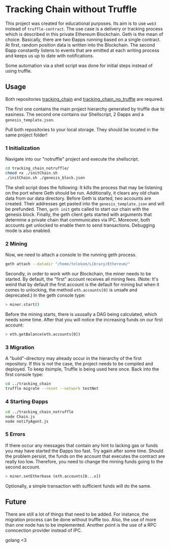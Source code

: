 # Tracking Chain without Truffle

This project was created for educational purposes. Its aim is to use `web3` instead of `truffle-contract`. The use case is a delivery or tracking process which is described in this private Ethereum Blockchain. Geth is the mean of choice. Basically, there are two Ðapps running based on a single contract. At first, random position data is written into the Blockchain. The second Ðapp constantly listens to events that are emitted at each writing process and keeps us up to date with notifications.

Some automation via a shell script was done for initial steps instead of using truffle.

## Usage

Both repositories [tracking_chain](https://github.com/larsmunaf/tracking_chain) and [tracking_chain_no_truffle](https://github.com/larsmunaf/tracking_chain_no_truffle) are required.

The first one contains the main project hierarchy generated by truffle due to easiness. The second one contains our Shellscript, 2 Ðapps and a `genesis_template.json`.

Pull both repositories to your local storage. They should be located in the same project folder!

### 1 Initialization

Navigate into our "notruffle" project and execute the shellscript.
``` sh
cd tracking_chain_notruffle/
chmod +x ./initChain.sh
./initChain.sh ./genesis_block.json
```
The shell script does the following: It kills the process that may be listening on the port where Geth should be run. Additionally, it clears any old chain data from our data directory.
Before Geth is started, two accounts are created. Their addresses get pasted into the `genesis_template.json` and will be prefunded.
Then, `geth init` gets called to start our chain with the genesis block.
Finally, the geth client gets started with arguments that determine a private chain that communicates via IPC. Moreover, both accounts get unlocked to enable them to send transactions. Debugging mode is also enabled.

### 2 Mining

Now, we need to attach a console to the running geth process.

``` sh
geth attach --datadir "/home/telekom/Library/Ethereum/"
```

Secondly, in order to work with our Blockchain, the miner needs to be started. By default, the "first" account receives all mining fees. (Note: It's weird that by default the first account is the default for mining but when it comes to unlocking, the method `eth.accounts[0]` is unsafe and deprecated.) In the geth console type:

``` sh
> miner.start()
```

Before the mining starts, there is ususally a DAG being calculated, which needs some time. After that you will notice the increasing funds on our first account:

``` sh
> eth.getBalance(eth.accounts[0])

```

### 3 Migration

A "build"-directory may already occur in the hierarchy of the first repository. If this is not the case, the project needs to be compiled and deployed. To keep itsimple, Truffle is being used here once. Back into the first console type:
``` sh
cd ../tracking_chain
truffle migrate --reset --network testNet
```

### 4 Starting Ðapps

``` sh
cd ../tracking_chain_notruffle
node Chain.js
node notifyAgent.js
```

### 5 Errors

If there occur any messages that contain any hint to lacking gas or funds you may have started the Ðapps too fast. Try again after some time.
Should the problem persist, the funds on the account that executes the contract are really too low. Therefore, you need to change the mining funds going to the second account.

``` sh
> miner.setEtherbase (eth.accounts[0...x])
```

Optionally, a simple transaction with sufficient funds will do the same.

## Future

There are still a lot of things that need to be added. For instance, the migration process can be done without truffle too. Also, the use of more than one node has to be implemented. Another point is the use of a RPC conncection provider instead of IPC.

golang <3
